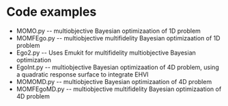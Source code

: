 # Code examples
 - MOMO.py -- multiobjective Bayesian optimizaation of 1D problem
 - MOMFEgo.py -- multiobjective multifidelity Bayesian optimizaation of 1D problem
 - Ego2.py -- Uses Emukit for multifidelity multiobjective Bayesian optimization
 - EgoInt.py -- multiobjective Bayesian optimizaation of 4D problem, using a quadratic response surface to integrate EHVI
 - MOMOMD.py -- multiobjective Bayesian optimizaation of 4D problem
 - MOMFEgoMD.py -- multiobjective multifidelity Bayesian optimizaation of 4D problem
